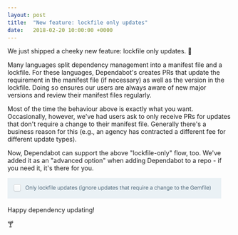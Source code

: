 ```yaml
---
layout: post
title:  "New feature: lockfile only updates"
date:   2018-02-20 10:00:00 +0000
---
```


We just shipped a cheeky new feature: lockfile only updates. 🎉

Many languages split dependency management into a manifest file and a lockfile.
For these languages, Dependabot's creates PRs that update the requirement in the
manifest file (if necessary) as well as the version in the lockfile. Doing so
ensures our users are always aware of new major versions and review their
manifest files regularly.

Most of the time the behaviour above is exactly what you want. Occasionally,
however, we've had users ask to only receive PRs for updates that don't require
a change to their manifest file. Generally there's a business reason for this
(e.g., an agency has contracted a different fee for different update types).

Now, Dependabot can support the above "lockfile-only" flow, too. We've added it
as an "advanced option" when adding Dependabot to a repo - if you need it, it's
there for you.

<p class="image-medium">
  <img alt="Lockfile only updates" style="width: 480px; max-width: 480px;" src="/images/blog/only-lockfile-updates.png">
</p>

Happy dependency updating!

🍸
